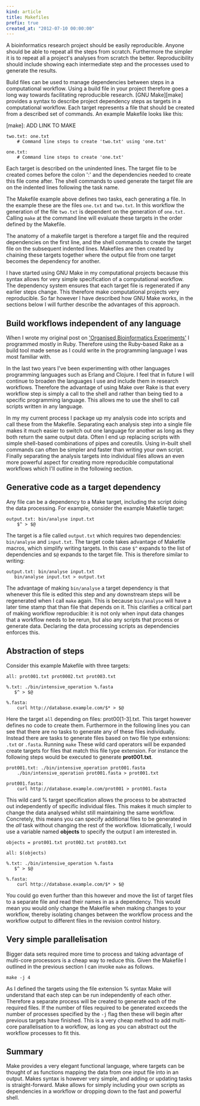 ```yaml
---
kind: article
title: Makefiles
prefix: true
created_at: "2012-07-10 00:00:00"
---
```


A bioinformatics research project should be easily reproducible. Anyone should
be able to repeat all the steps from scratch. Furthermore the simpler it is to
repeat all a project's analyses from scratch the better. Reproducibility should
include showing each intermediate step and the processes used to generate the
results.

Build files can be used to manage dependencies between steps in a computational
workflow. Using a build file in your project therefore goes a long way towards
facilitating reproducible research. [GNU Make][make] provides a syntax to
describe project dependency steps as targets in a computational workflow. Each
target represents a file that should be created from a described set of
commands. An example Makefile looks like this:

[make]: ADD LINK TO MAKE

    two.txt: one.txt
        # Command line steps to create 'two.txt' using 'one.txt'

    one.txt:
        # Command line steps to create 'one.txt'

Each target is described on the unindented lines. The target file to be created
comes before the colon ':' and the dependencies needed to create this file come
after. The shell commands to used generate the target file are on the indented
lines following the task name.

The Makefile example above defines two tasks, each generating a file. In the
example these are the files `one.txt` and `two.txt`. In this workflow the
generation of the file `two.txt` is dependent on the generation of `one.txt.`
Calling `make` at the command line will evaluate these targets in the order
defined by the Makefile.

The anatomy of a makefile target is therefore a target file and the required
dependencies on the first line, and the shell commands to create the target
file on the subsequent indented lines. Makefiles are then created by chaining
these targets together where the output file from one target becomes the
dependency for another.

I have started using GNU Make in my computational projects because this syntax
allows for very simple specification of a computational workflow. The
dependency system ensures that each target file is regenerated if any earlier
steps change. This therefore make computational projects very reproducible. So
far however I have described how GNU Make works, in the sections below I will
further describe the advantages of this approach.

## Build workflows independent of any language

When I wrote my original post on ['Organised Bioinformatics
Experiments'][organised] I programmed mostly in Ruby. Therefore using the
Ruby-based Rake as a build tool made sense as I could write in the programming
language I was most familiar with.

[organised]: /post/organised-bioinformatics-experiments/

In the last two years I've been experimenting with other languages programming
languages such as Erlang and Clojure. I feel that in future I will continue to
broaden the languages I use and include them in research workflows. Therefore
the advantage of using Make over Rake is that every workflow step is simply a
call to the shell and rather than being tied to a specific programming
language. This allows me to use the shell to call scripts written in any
language.

In my my current process I package up my analysis code into scripts and call
these from the Makefile. Separating each analysis step into a single file makes
it much easier to switch out one language for another as long as they both
return the same output data. Often I end up replacing scripts with simple
shell-based combinations of pipes and coreutils. Using in-built shell commands
can often be simpler and faster than writing your own script. Finally
separating the analysis targets into individual files allows an even more
powerful aspect for creating more reproducible computational workflows which
I'll outline in the following section. 

## Generative code as a target dependency

Any file can be a dependency to a Make target, including the script doing the
data processing. For example, consider the example Makefile target:

    output.txt: bin/analyse input.txt
        $^ > $@

The target is a file called `output.txt` which requires two dependencies:
`bin/analyse` and `input.txt`. The target code takes advantage of Makefile
macros, which simplify writing targets. In this case `$^` expands to the list
of dependencies and `$@` expands to the target file. This is therefore similar
to writing:

    output.txt: bin/analyse input.txt
       bin/analyse input.txt > output.txt

The advantage of making `bin/analyse` a target dependency is that whenever this
file is edited this step and any downstream steps will be regenerated when I
call `make` again. This is because `bin/analyse` will have a later time stamp
that than file that depends on it. This clarifies a critical part of making
workflow reproducible: it is not only when input data changes that a workflow
needs to be rerun, but also any scripts that process or generate data.
Declaring the data processing scripts as dependencies enforces this.

## Abstraction of steps

Consider this example Makefile with three targets:

    all: prot001.txt prot0002.txt prot003.txt

    %.txt: ./bin/intensive_operation %.fasta
       $^ > $@

    %.fasta:
        curl http://database.example.com/$* > $@

Here the target `all` depending on files: prot00[1-3].txt. This target however
defines no code to create them. Furthermore in the following lines you can see
that there are no tasks to generate any of these files individually. Instead
there are tasks to generate files based on two file type extensions: `.txt` or
`.fasta`. Running `make` These wild card operators will be expanded create
targets for files that match this file type extension. For instance the
following steps would be executed to generate **prot001.txt**.

    prot001.txt: ./bin/intensive_operation prot001.fasta
        ./bin/intensive_operation prot001.fasta > prot001.txt

    prot001.fasta:
        curl http://database.example.com/prot001 > prot001.fasta

This wild card % target specification allows the process to be abstracted out
independently of specific individual files. This makes it much simpler to
change the data analysed whilst still maintaining the same workflow.
Concretely, this means you can specify additional files to be generated in the
*all* task without changing the rest of the workflow. Idiomatically, I would
use a variable named **objects** to specify the output I am interested in.

    objects = prot001.txt prot002.txt prot003.txt

    all: $(objects)

    %.txt: ./bin/intensive_operation %.fasta
       $^ > $@

    %.fasta:
        curl http://database.example.com/$* > $@

You could go even further than this however and move the list of target files
to a separate file and read their names in as a dependency. This would mean you
would only change the Makefile when making changes to your workflow, thereby
isolating changes between the workflow process and the workflow output to
different files in the revision control history.

## Very simple parallelisation

Bigger data sets required more time to process and taking advantage of
multi-core processors is a cheap way to reduce this. Given the Makefile I
outlined in the previous section I can invoke `make` as follows.

    make -j 4

As I defined the targets using the file extension % syntax Make will understand
that each step can be run independently of each other. Therefore a separate
process will be created to generate each of the required files. If the number
of files required to be generated exceeds the number of processes specified by
the `-j` flag then these will begin after previous targets have finished. This
is a very cheap method to add multi-core parallelisation to a workflow, as long
as you can abstract out the workflow processes to fit this.

## Summary

Make provides a very elegant functional language, where targets can be thought
of as functions mapping the data from one input file into in an output. Makes
syntax is however very simple, and adding or updating tasks is
straight-forward. Make allows for simply including your own scripts as
dependencies in a workflow or dropping down to the fast and powerful shell.
